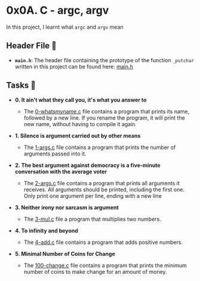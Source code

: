 # 0x0A. C - argc, argv

In this project, I learnt what `argc` and `argv` mean

## Header File :file_folder:

* **`main.h`**: The header file containing the prototype of the function `_putchar` written in this project can be found here: [main.h](./main.h)

## Tasks :page_with_curl:

* **0. It ain't what they call you, it's what you answer to**
  * The [0-whatsmyname.c](./0-whatsmyname.c) file contains a program that prints its name, followed by a new line. If you rename the program, it will print the new name, without having to compile it again

* **1. Silence is argument carried out by other means**
  * The [1-args.c](./1-args.c) file contains a program that prints the number of arguments passed into it.

* **2. The best argument against democracy is a five-minute conversation with the average voter**
  * The [2-args.c](./2-args.c) file contains a program that prints all arguments it receives. All arguments should be printed, including the first one. Only print one argument per line, ending with a new line
  
* **3. Neither irony nor sarcasm is argument**
  * The [3-mul.c](./3-mul.c) file a program that multiplies two numbers.

* **4. To infinity and beyond**
  * The [4-add.c](./4-add.c) file contains a program that adds positive numbers.

* **5. Minimal Number of Coins for Change**
  * The [100-change.c](./100-change.c) file contains a program that prints the minimum number of coins to make change for an amount of money.
